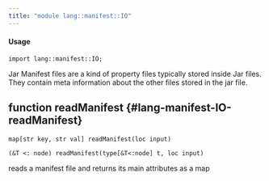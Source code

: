 ```yaml
---
title: "module lang::manifest::IO"
---
```


#### Usage

`import lang::manifest::IO;`


  Jar Manifest files are a kind of property files typically stored inside Jar files.
  They contain meta information about the other files stored in the jar file.


## function readManifest {#lang-manifest-IO-readManifest}

```rascal
map[str key, str val] readManifest(loc input)

(&T <: node) readManifest(type[&T<:node] t, loc input)

```

reads a manifest file and returns its main attributes as a map

